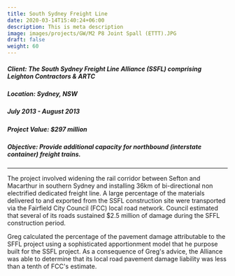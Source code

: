 ```yaml
---
title: South Sydney Freight Line
date: 2020-03-14T15:40:24+06:00
description: This is meta description
image: images/projects/GW/M2 P8 Joint Spall (ETTT).JPG
draft: false
weight: 60
---
```

##### Client: The South Sydney Freight Line Alliance (SSFL) comprising Leighton Contractors & ARTC
##### Location: Sydney, NSW
##### July 2013 - August 2013
##### Project Value: $297 million
##### Objective: Provide additional capacity for northbound (interstate container) freight trains.

<p>
<hr>

The project involved widening the rail corridor between Sefton and Macarthur in southern Sydney and installing 36km of bi-directional non electrified dedicated freight line. A large percentage of the materials delivered to and exported from the SSFL construction site were transported via the Fairfield City Council (FCC) local road network. Council estimated that several of its roads sustained $2.5 million of damage during the SFFL construction period.

Greg calculated the percentage of the pavement damage attributable to the SFFL project using a sophisticated apportionment model that he purpose built for the SSFL project. As a consequence of Greg's advice, the Alliance was able to determine that its local road pavement damage liability was less than a tenth of FCC's estimate.
